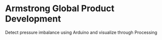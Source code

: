 # Armstrong Global Product Development

Detect pressure imbalance using Arduino and visualize through Processing

